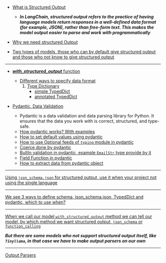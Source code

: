 - [What is Structured Output](https://youtu.be/y5EmRr1O1h4?si=2r_z1xHUkd7Ho5-Y&t=127) 

   - ***In LangChain, structured output refers to the practice of having language models return responses in a well-defined data format (for example, JSON), rather than free-form text. This makes the model output easier to parse and work with programmatically***  

- [Why we need structured Output](https://youtu.be/y5EmRr1O1h4?si=Wcs9R-isaWhGkID5&t=321)

- [Two types of models, those who can by default give structured output and those who not know to give structured output](https://youtu.be/y5EmRr1O1h4?si=8RCZjP5h2fFE7Dyn&t=701)

----
- [***with_structured_output*** function](https://youtu.be/y5EmRr1O1h4?si=7AcGZ8AVv2XpZofN&t=847)
   - [Different ways to specify data format](https://youtu.be/y5EmRr1O1h4?si=-m-EUUuGNzaj-fHO&t=885)
        1. [Type Dictionary](https://youtu.be/y5EmRr1O1h4?si=ZNx8vOKoXX2Gv0fh&t=935)
            - [simple TypedDict](https://youtu.be/y5EmRr1O1h4?si=XOw2GaUAgSl4GNPe&t=1277)
            - [annotated TypedDict](https://youtu.be/y5EmRr1O1h4?si=QSmpEa33p4MoVUG1&t=1607)    

- [Pydantic, Data Validation](https://youtu.be/y5EmRr1O1h4?si=m-7iMm2vmfZze_fI&t=2147)
   - Pydantic is a data validation and data parsing library for Python. It ensures that the data you work with is correct, structured, and type-safe.
   - [How pydantic works? With examples](https://youtu.be/y5EmRr1O1h4?si=JI5TX_RZgdk7ING5&t=2257)
   - [How to set default values using pydantic](https://youtu.be/y5EmRr1O1h4?si=xoPT2t5xVm-zr45u&t=2477) 
   - [How to use Optional feeds of `typing` module in pydantic](https://youtu.be/y5EmRr1O1h4?si=c9fV5E7qQc2crYQI&t=2531)
   - [Coerce done by pydantic](https://youtu.be/y5EmRr1O1h4?si=a6a_mikjFaDlrtV9&t=2631)
   - [BultIn validation in pydantic, example `EmailStr` type provide by it ](https://youtu.be/y5EmRr1O1h4?si=Phik_L-nXLUEG03w&t=2697)
   - [Field Function in pydantic](https://youtu.be/y5EmRr1O1h4?si=aqvMEQOBaD3v41zV&t=2775)
   - [How to extract data from pydantic object](https://youtu.be/y5EmRr1O1h4?si=uMXZzBvyu4EoLvet&t=3337)
----
[Using `json_schema.json` for structured output, use it when your project not using the single language](https://youtu.be/y5EmRr1O1h4?si=dsWr_CqQ2nZfAheI&t=3397)

----

[We see 3 ways to define schema, json_schema.json, TypedDict and pydantic, which to use when?](https://youtu.be/y5EmRr1O1h4?si=1oGtWCpL7MW2oEVj)

-----

[When we call our model `with_structured_output` method we can tell our model, by which method we want structured output, `json_schema` or `function_calling`  ](https://youtu.be/y5EmRr1O1h4?si=JKQAmWFzMUmecdwe&t=3897)

***But there are some models who not support structured output itself, like `Tinyllama`, in that case we have to make output parsers on our own***

-----

[Output Parsers](https://youtu.be/Op6PbJZ5b2Q?si=m4DI7nKCTdZ_6UOD)